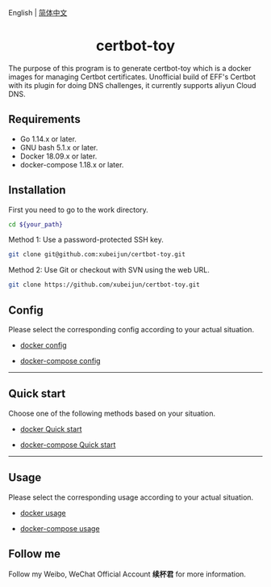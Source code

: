 English | [简体中文](README-CN.md)


<h1 align="center">certbot-toy</h1>
The purpose of this program is to generate certbot-toy which is a docker images for managing Certbot certificates. Unofficial build of EFF's Certbot with its plugin for doing DNS challenges, it currently supports aliyun Cloud DNS.

## Requirements

- Go 1.14.x or later.
- GNU bash 5.1.x or later.
- Docker 18.09.x or later.
- docker-compose 1.18.x or later.

## Installation

First you need to go to the work directory.
```sh
cd ${your_path}
```

Method 1: Use a password-protected SSH key.
```sh
git clone git@github.com:xubeijun/certbot-toy.git
```

Method 2: Use Git or checkout with SVN using the web URL.
```sh
git clone https://github.com/xubeijun/certbot-toy.git
```

## Config

Please select the corresponding config according to your actual situation.

- [docker config](./docs/config/docker-en.md)

- [docker-compose config](./docs/config/docker-compose-en.md)

 ---

## Quick start

Choose one of the following methods based on your situation.

- [docker Quick start](./docs/quick/docker-en.md)

- [docker-compose Quick start](./docs/quick/docker-compose-en.md)

---

## Usage

Please select the corresponding usage according to your actual situation.

- [docker usage](./docs/usage/docker-en.md)

- [docker-compose usage](./docs/usage/docker-compose-en.md)

## Follow me
Follow my Weibo, WeChat Official Account **续杯君** for more information.
